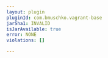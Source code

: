 ```yaml
---
layout: plugin
pluginId: com.bmuschko.vagrant-base
jarSha1: INVALID
isJarAvailable: true
error: NONE
violations: []

---
```

